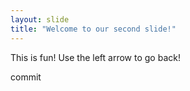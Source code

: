```yaml
---
layout: slide
title: "Welcome to our second slide!"
---
```

This is fun!
Use the left arrow to go back!

commit
